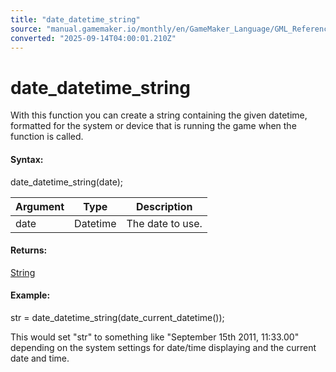 ```yaml
---
title: "date_datetime_string"
source: "manual.gamemaker.io/monthly/en/GameMaker_Language/GML_Reference/Maths_And_Numbers/Date_And_Time/date_datetime_string.htm"
converted: "2025-09-14T04:00:01.210Z"
---
```


# date\_datetime\_string

With this function you can create a string containing the given datetime, formatted for the system or device that is running the game when the function is called.

#### Syntax:

date\_datetime\_string(date);

| Argument | Type | Description |
| --- | --- | --- |
| date | Datetime | The date to use. |

#### Returns:

[String](../../../GML_Overview/Data_Types.md)

#### Example:

str = date\_datetime\_string(date\_current\_datetime());

This would set "str" to something like "September 15th 2011, 11:33.00" depending on the system settings for date/time displaying and the current date and time.